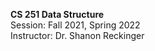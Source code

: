 <p><strong>CS 251 Data Structure</strong><br>
Session: Fall 2021, Spring 2022<br>
Instructor: Dr. Shanon Reckinger</p>